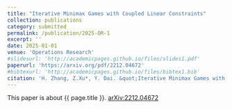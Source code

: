 ```yaml
---
title: "Iterative Minimax Games with Coupled Linear Constraints"
collection: publications
category: submitted
permalink: /publication/2025-OR-1
excerpt: ''
date: 2025-01-01
venue: 'Operations Research'
#slidesurl: 'http://academicpages.github.io/files/slides1.pdf'
paperurl: 'https://arxiv.org/pdf/2212.04672'
#bibtexurl: 'http://academicpages.github.io/files/bibtex1.bib'
citation: 'H. Zhang, Z.Xu*, Y. Dai. &quot;Iterative Minimax Games with Coupled Linear Constraints.&quot; <i>Operations Research</i>. submitted. (2025). arXiv:2212.04672'
---
```

This paper is about {{ page.title }}. [arXiv:2212.04672](https://arxiv.org/pdf/2212.04672)
